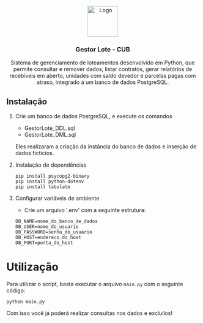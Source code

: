 <br />
<div align="center">
  <a href="https://github.com/othneildrew/Best-README-Template">
    <img src="https://cdn-icons-png.flaticon.com/512/9850/9850812.png" alt="Logo" width="80" height="80">
  </a>

  <h3 align="center">Gestor Lote - CUB</h3>

  <p align="center">
    Sistema de gerenciamento de loteamentos desenvolvido em Python, que permite consultar e remover dados, listar contratos, gerar relatórios de recebíveis em aberto, unidades com saldo devedor e parcelas pagas com atraso, integrado a um banco de dados PostgreSQL.
  </p>
</div>


## Instalação

1. Crie um banco de dados PostgreSQL, e execute os comandos
    - GestorLote_DDL.sql
    - GestorLote_DML.sql

    Eles realizaram a criação da instância do banco de dados e inserção de dados fictícios.

2. Instalação de dependências
    ```
    pip install psycopg2-binary
    pip install python-dotenv
    pip install tabulate
    ```

3. Configurar variáveis de ambiente
    - Crie um arquivo '.env' com a seguinte estrutura:
    
    ```
    DB_NAME=nome_do_banco_de_dados
    DB_USER=nome_do_usuario
    DB_PASSWORD=senha_do_usuario
    DB_HOST=endereco_do_host
    DB_PORT=porta_do_host
    ```

# Utilização

Para utilizar o script, basta executar o arquivo ``main.py`` com o seguinte código:

```
python main.py
```

Com isso você já poderá realizar consultas nos dados e excluílos!

